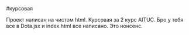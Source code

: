 #курсовая 

Проект написан на чистом html.
Курсовая за 2 курс AITUC.
Бро у тебя все в Dota.jsx и index.html все написано.
Это нонсенс.
